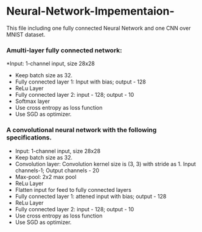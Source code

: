 # Neural-Network-Impementaion-
This file including one fully connected Neural Network and one CNN over MNIST dataset.

### Amulti-layer fully connected network:
*Input: 1-channel input, size 28x28
* Keep batch size as 32.
* Fully connected layer 1: Input with bias; output - 128
* ReLu Layer
* Fully connected layer 2: input - 128; output - 10
* Softmax layer
* Use cross entropy as loss function
* Use SGD as optimizer.

### A convolutional neural network with the following specifications.
* Input: 1-channel input, size 28x28
* Keep batch size as 32.
* Convolution layer: Convolution kernel size is (3, 3) with stride as 1. Input channels-1; Output channels - 20
* Max-pool: 2x2 max pool
* ReLu Layer
* Flatten input for feed to fully connected layers
* Fully connected layer 1: 
attened input with bias; output - 128
* ReLu Layer
* Fully connected layer 2: input - 128; output - 10
* Use cross entropy as loss function
* Use SGD as optimizer.
